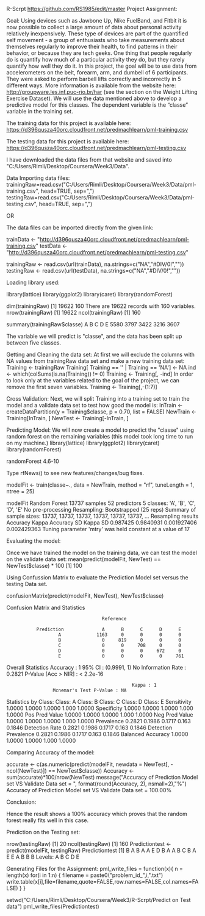 R-Scrpt
https://github.com/RS1985/edit/master
Project Assignment:


Goal:
Using devices such as Jawbone Up, Nike FuelBand, and Fitbit it is now possible to collect a large amount of data about personal activity relatively inexpensively. These type of devices are part of the quantified self movement - a group of enthusiasts who take measurements about themselves regularly to improve their health, to find patterns in their behavior, or because they are tech geeks. One thing that people regularly do is quantify how much of a particular activity they do, but they rarely quantify how well they do it. In this project, the goal will be to use data from accelerometers on the belt, forearm, arm, and dumbell of 6 participants. They were asked to perform barbell lifts correctly and incorrectly in 5 different ways. More information is available from the website here: http://groupware.les.inf.puc-rio.br/har (see the section on the Weight Lifting Exercise Dataset).
We will use the data mentioned above to develop a predictive model for this classes.
The dependent variable is the “classe” variable in the training set.

The training data for this project is available here:
 https://d396qusza40orc.cloudfront.net/predmachlearn/pml-training.csv

The testing data for this project is available here:
https://d396qusza40orc.cloudfront.net/predmachlearn/pml-testing.csv

I have downloaded the data files from that website and saved into "C:/Users/Rimli/Desktop/Coursera/Week3/Data".

Data
Importing data files:
trainingRaw=read.csv("C:/Users/Rimli/Desktop/Coursera/Week3/Data/pml-training.csv", head=TRUE, sep=",")
testingRaw=read.csv("C:/Users/Rimli/Desktop/Coursera/Week3/Data/pml-testing.csv", head=TRUE, sep=",")

OR

The data files can be imported directly from the given link:

trainData <- "http://d396qusza40orc.cloudfront.net/predmachlearn/pml-training.csv"
testData <- "http://d396qusza40orc.cloudfront.net/predmachlearn/pml-testing.csv"

trainingRaw <- read.csv(url(trainData), na.strings=c("NA","#DIV/0!",""))
testingRaw <- read.csv(url(testData), na.strings=c("NA","#DIV/0!",""))

Loading library used:

library(lattice)
library(ggplot2) 
library(caret) 
library(randomForest) 


dim(trainingRaw)
[1] 19622  160
There are 19622 records with 160 variables.
nrow(trainingRaw)
[1]  19622
ncol(trainingRaw)
[1]  160

summary(trainingRaw$classe)
    A       B        C       D        E
  5580    3797     3422    3216     3607

The variable we will predict is "classe", and the data has been split up between five classes.

Getting and Cleaning the data set:
At first we will exclude the columns with NA values from trainingRaw data set and make a new training data set:
Training <- trainingRaw
Training[ Training == '' | Training == 'NA']  <-  NA
ind  <- which(colSums(is.na(Training)) != 0)
Training <- Training[, -ind]
In order to look only at the variables related to the goal of the project, we can remove the first seven variables.
Training <- Training[,-(1:7)]

Cross Validation:
Next, we will split Training into a training set to train the model and a validate data set to test how good the model is:
InTrain  <-  createDataPartition(y = Training$classe, p = 0.70, list = FALSE)
NewTrain <- Training[InTrain, ]
NewTest <- Training[-InTrain, ]

Predicting Model:
We will now create a model to predict the "classe" using random forest on the remaining variables (this model took long time to run on my machine.)
library(lattice)
library(ggplot2)
library(caret)
library(randomForest)

randomForest 4.6-10

Type rfNews() to see new features/changes/bug fixes.

modelFit <- train(classe~.,  data = NewTrain,  method = "rf",  tuneLength = 1,  ntree = 25)

modelFit 
Random Forest
 13737 samples
 52 predictors
 5 classes:        'A',       'B',       'C',       'D',       'E'
No pre-processing
Resampling:   Bootstrapped (25 reps)
Summary of sample sizes:    13737,    13737,    13737,    13737,    13737,    13737, ...
Resampling results
                                           Accuracy      Kappa            Accuracy SD        Kappa SD
                                           0.987425     0.9840931         0.001927406       0.002429363
Tuning parameter 'mtry' was held constant at a value of 17


Evaluating the model:

Once we have trained the model on the training data, we can test the model on the validate data set:
mean(predict(modelFit,  NewTest) == NewTest$classe) * 100
[1]  100

Using Confussion Matrix to evaluate the Prediction Model set versus the testing Data set.

confusionMatrix(predict(modelFit,  NewTest), NewTest$classe)

Confusion Matrix and Statistics
  
                                       Reference

               Prediction              A      B      C      D      E
                       A             1163     0      0      0      0
                       B               0     819     0      0      0
                       C               0      0     708     0      0
                       D               0      0      0     672     0
                       E               0      0      0      0     761

 Overall Statistics
                                             Accuracy : 1
                                                95% CI : (0.9991, 1)
                            No Information Rate : 0.2821
                             P-Value [Acc > NIR] : < 2.2e-16

                                                  Kappa : 1
                     Mcnemar's Test P-Value : NA

Statistics by Class:
                                         Class:  A     Class:  B     Class:  C     Class:  D     Class:  E
              Sensitivity                  1.0000        1.0000        1.0000        1.000         1.0000
              Specificity                  1.0000        1.0000        1.0000        1.000         1.0000
              Pos Pred Value               1.0000        1.0000        1.0000        1.000         1.0000
              Neg Pred Value               1.0000        1.0000        1.0000        1.000         1.0000
              Prevalence                   0.2821        0.1986        0.1717        0.163         0.1846
              Detection Rate               0.2821        0.1986        0.1717        0.163         0.1846
              Detection Prevalence         0.2821        0.1986        0.1717        0.163         0.1846
              Balanced Accuracy            1.0000        1.0000        1.0000        1.000         1.0000


Comparing Accuracy of the model:

accurate <- c(as.numeric(predict(modelFit,  newdata = NewTest[, -ncol(NewTest)]) == NewTest$classe))
Accuracy <- sum(accurate)*100/nrow(NewTest)
message("Accuracy of Prediction Model set VS Validate Data set = ", format(round(Accuracy, 2), nsmall=2),"%")
Accuracy of Prediction Model set VS Validate Data set = 100.00%

Conclusion:

Hence the result shows a 100% accuracy which proves that the random forest really fits well in this case.


Prediction on the Testing set:

nrow(testingRaw)
[1]  20
ncol(testingRaw)
[1]   160
Predictiontest <- predict(modelFit,  testingRaw)
Predictiontest
[1]    B   A   B   A   A   E   D   B   A   A   B   C   B   A   E   E   A   B   B   B
Levels:  A   B   C   D   E



Generating Files for the Assignment:
pml_write_files = function(x){
 n = length(x)
 for(i in 1:n) {
 filename = paste0("problem_id_",i,".txt")
 write.table(x[i],file=filename,quote=FALSE,row.names=FALSE,col.names=FALSE)
 }
 }

setwd("C:/Users/Rimli/Desktop/Coursera/Week3/R-Scrpt/Predict on Test data")
pml_write_files(Predictiontest)

